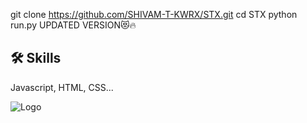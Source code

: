 git clone https://github.com/SHIVAM-T-KWRX/STX.git
cd STX
python run.py
UPDATED VERSION😻🔥



## 🛠 Skills
Javascript, HTML, CSS...


![Logo](https://pin.it/77hfqv7Qc.png)

